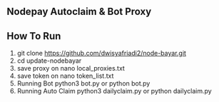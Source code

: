 ## Nodepay Autoclaim & Bot Proxy
## How To Run
1. git clone https://github.com/dwisyafriadi2/node-bayar.git
2. cd update-nodebayar
3. save proxy on nano local_proxies.txt
4. save token on nano token_list.txt
5. Running Bot python3 bot.py or python bot.py
6. Running Auto Claim python3 dailyclaim.py or python dailyclaim.py
